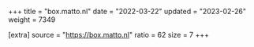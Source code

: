 +++
title = "box.matto.nl"
date = "2022-03-22"
updated = "2023-02-26"
weight = 7349

[extra]
source = "https://box.matto.nl"
ratio = 62
size = 7
+++
